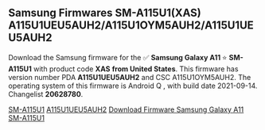 <h2>Samsung Firmwares SM-A115U1(XAS) A115U1UEU5AUH2/A115U1OYM5AUH2/A115U1UEU5AUH2</h2>
Download the Samsung firmware for the ✅ <strong>Samsung Galaxy A11 </strong> ⭐ <strong>SM-A115U1</strong> with product code <strong>XAS</strong> <strong> from United States</strong>. This firmware has version number PDA <strong>A115U1UEU5AUH2</strong> and CSC A115U1OYM5AUH2. The operating system of this firmware is Android Q , with build date 2021-09-14. Changelist <strong>20628780</strong>.


[SM-A115U1](https://samfirm.shop/samsung/model/SM-A115U1)
[A115U1UEU5AUH2](https://samfirm.shop/samsung/pda/A115U1UEU5AUH2)
[Download Firmware Samsung Galaxy A11 SM-A115U1](https://samfirm.shop/samsung/firmware/456909)
